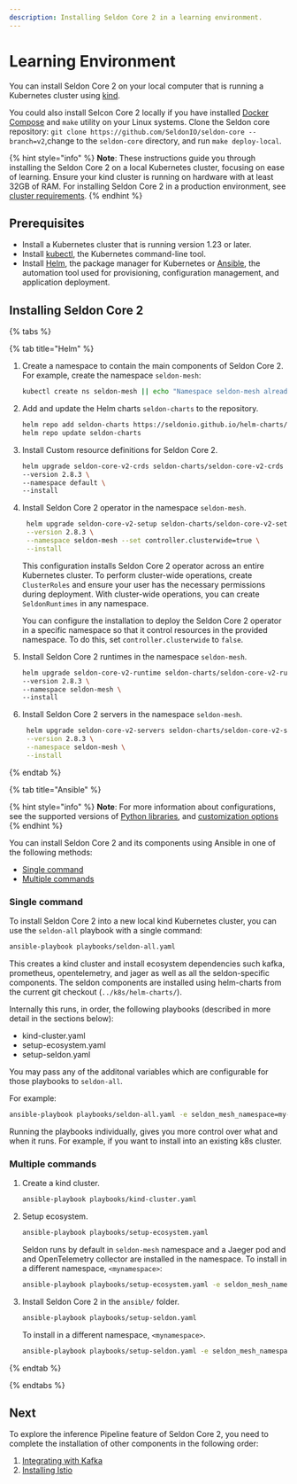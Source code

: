 ```yaml
---
description: Installing Seldon Core 2 in a learning environment.
---
```


# Learning Environment

You can install Seldon Core 2 on your local computer that is running a Kubernetes cluster using [kind](https://kubernetes.io/docs/tasks/tools/#kind).

You could also install Selcon Core 2 locally if you have installed [Docker Compose](https://docs.docker.com/compose/install/) and `make` utility on your Linux systems. Clone the Seldon core repository:
`git clone https://github.com/SeldonIO/seldon-core --branch=v2`,change to the `seldon-core` directory, and run `make deploy-local`.


{% hint style="info" %}
**Note**: These instructions guide you through installing the Seldon Core 2 on a local Kubernetes cluster, focusing on ease of learning. Ensure your kind cluster is running on hardware with at least 32GB of RAM. For installing Seldon Core 2 in a production environment, see[ cluster requirements](../production-environment/#cluster-requirements).
{% endhint %}


## Prerequisites

* Install a Kubernetes cluster that is running version 1.23 or later.
* Install [kubectl](https://kubernetes.io/docs/tasks/tools/#kubectl), the Kubernetes command-line tool.
* Install [Helm](https://helm.sh/docs/intro/install/), the package manager for Kubernetes or [Ansible](https://docs.ansible.com/ansible/latest/installation_guide/intro_installation.html#installing-and-upgrading-ansible), the automation tool used for provisioning, configuration management, and application deployment.  

## Installing Seldon Core 2

{% tabs %}

{% tab title="Helm" %}
1. Create a namespace to contain the main components of Seldon Core 2. For example, create the namespace `seldon-mesh`:

    ```bash
    kubectl create ns seldon-mesh || echo "Namespace seldon-mesh already exists"
    ```
2.  Add and update the Helm charts `seldon-charts` to the repository.

    ```bash
    helm repo add seldon-charts https://seldonio.github.io/helm-charts/
    helm repo update seldon-charts
    ```
3.  Install Custom resource definitions for Seldon Core 2.

    ```bash
    helm upgrade seldon-core-v2-crds seldon-charts/seldon-core-v2-crds \
    --version 2.8.3 \
    --namespace default \
    --install 
    ```
4.  Install Seldon Core 2 operator in the namespace `seldon-mesh`.

    ```bash
     helm upgrade seldon-core-v2-setup seldon-charts/seldon-core-v2-setup \
     --version 2.8.3 \
     --namespace seldon-mesh --set controller.clusterwide=true \
     --install
    ```
    This configuration installs Seldon Core 2 operator across an entire Kubernetes cluster. To perform cluster-wide operations, create `ClusterRoles` and ensure your user has the necessary permissions during deployment. With cluster-wide operations, you can create `SeldonRuntimes` in any namespace.

    You can configure the installation to deploy the Seldon Core 2 operator in a specific namespace so that it control resources in the provided namespace. To do this, set `controller.clusterwide` to `false`.

5.  Install Seldon Core 2 runtimes in the namespace `seldon-mesh`.

    ```bash
    helm upgrade seldon-core-v2-runtime seldon-charts/seldon-core-v2-runtime \
    --version 2.8.3 \
    --namespace seldon-mesh \
    --install
    ```
6. Install Seldon Core 2 servers in the namespace `seldon-mesh`.

    ```bash
     helm upgrade seldon-core-v2-servers seldon-charts/seldon-core-v2-servers \
     --version 2.8.3 \
     --namespace seldon-mesh \
     --install
    ```
{% endtab %}

{% tab title="Ansible" %}

{% hint style="info" %}
**Note**: For more information about configurations, see the supported versions of [Python libraries](https://github.com/SeldonIO/seldon-core/tree/v2/ansible#installing-ansible), and [customization options](https://github.com/SeldonIO/seldon-core/tree/v2/ansible#customizing-ansible-installation)
{% endhint %}

You can install Seldon Core 2 and its components using Ansible in one of the following methods:
* [Single command](#single-command)
* [Multiple commands](#multiple-commands)

### Single command

To install Seldon Core 2 into a new local kind Kubernetes cluster, you can use the `seldon-all` playbook with a single command:

```bash
ansible-playbook playbooks/seldon-all.yaml
```

This creates a kind cluster and install ecosystem dependencies such kafka,
prometheus, opentelemetry, and jager as well as all the seldon-specific components.
The seldon components are installed using helm-charts from the current git
checkout (`../k8s/helm-charts/`).

Internally this runs, in order, the following playbooks (described in more detail
in the sections below):
- kind-cluster.yaml
- setup-ecosystem.yaml
- setup-seldon.yaml

You may pass any of the additonal variables which are configurable for those playbooks to `seldon-all`. 

For example:

```bash
ansible-playbook playbooks/seldon-all.yaml -e seldon_mesh_namespace=my-seldon-mesh -e install_prometheus=no -e @playbooks/vars/set-custom-images.yaml
```

Running the playbooks individually, gives you more control over what and when it runs. For example, if you want to install into an existing k8s cluster.

### Multiple commands

1. Create a kind cluster.

    ```bash
    ansible-playbook playbooks/kind-cluster.yaml
    ```
1. Setup ecosystem.

    ```bash
    ansible-playbook playbooks/setup-ecosystem.yaml
    ```
    Seldon runs by default in `seldon-mesh` namespace and a Jaeger pod and  and OpenTelemetry collector are installed in the namespace. 
    To install in a different namespace, `<mynamespace>`:

    ```bash
    ansible-playbook playbooks/setup-ecosystem.yaml -e seldon_mesh_namespace=<mynamespace>
    ```
1. Install Seldon Core 2 in the `ansible/` folder.

    ```bash
    ansible-playbook playbooks/setup-seldon.yaml
    ```
    To install in a different namespace, `<mynamespace>`.

    ```bash
    ansible-playbook playbooks/setup-seldon.yaml -e seldon_mesh_namespace=<mynamespace>
    ```
{% endtab %}

{% endtabs %}

   
## Next

To explore the inference Pipeline feature of Seldon Core 2, you need to complete the installation of other components in the following order:

1. [Integrating with Kafka](self-hosted-kafka.md)
2. [Installing Istio](../production-environment/ingress-controller/istio.md)



